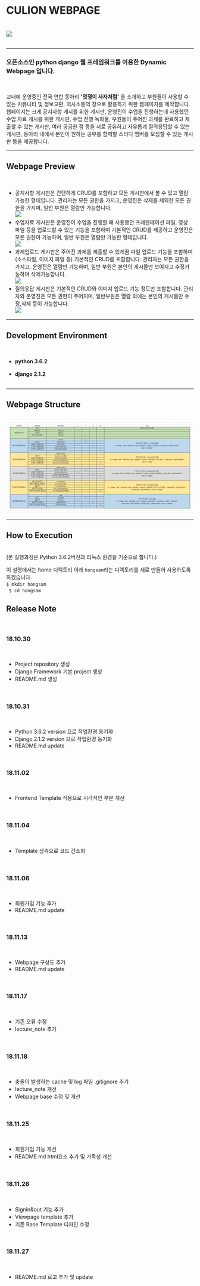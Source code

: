 # CULION WEBPAGE
<br/>
<img src="https://user-images.githubusercontent.com/40227000/48993524-65745c80-f181-11e8-9d34-c65691eaad33.png" align="center"></img><br/><br>
<hr/>

 <h3>오픈소스인 python django 웹 프레임워크를 이용한 Dynamic Webpage 입니다.</h3><br/>
 <p>교내에 운영중인 전국 연합 동아리 <strong>'멋쟁이 사자처럼'</strong> 을 소개하고 부원들이 사용할 수 있는 커뮤니티 및 정보교환, 의사소통의 장으로 활용하기 위한 웹페이지를 제작합니다.<br/>
 웹페이지는 크게 공지사항 게시를 위한 게시판, 운영진이 수업을 진행하는데 사용했던 수업 자료 게시를 위한 게시판, 수업 진행 녹화물, 부원들이 주어진 과제를 완료하고 제출할 수 있는 게시판, 여러 궁금한 점 등을 서로 공유하고 자유롭게 질의응답할 수 있는 게시판, 동아리 내에서 본인이 원하는 공부를 함께할 스터디 멤버를 모집할 수 있는 게시판 등을 제공합니다.</p>
 <hr/>
 
 <h2>Webpage Preview</h2><br/>
 <ul>
 <li>공지사항 게시판은 간단하게 CRUD를 포함하고 모든 게시판에서 볼 수 있고 열람 가능한 형태입니다. 관리자는 모든 권한을 가지고, 운영진은 삭제를 제외한 모든 권한을 가지며, 일반 부원은 열람만 가능합니다. <br/>
 <img src="#"></img></li>
 <li>수업자료 게시판은 운영진이 수업을 진행할 때 사용했던 프레젠테이션 파일, 영상 파일 등을 업로드할 수 있는 기능을 포함하며 기본적인 CRUD를 제공하고 운영진은 모든 권한이 가능하며, 일반 부원은 열람만 가능한 형태입니다. <br/>
 <img src="#"></img></li>
 <li>과제업로드 게시판은 주어진 과제를 제출할 수 있게끔 파일 업로드 기능을 포함하며(소스파일, 이미지 파일 등) 기본적인 CRUD를 포함합니다. 관리자는 모든 권한을 가지고, 운영진은 열람만 가능하며, 일반 부원은 본인의 게시물만 보여지고 수정가능하며 삭제가능합니다.<br/>
 <img src="#"></img></li>
 <li>질의응답 게시판은 기본적인 CRUD와 이미지 업로드 기능 정도만 포함합니다. 관리자와 운영진은 모든 권한이 주어지며, 일반부원은 열람 외에는 본인의 게시물만 수정,삭제 등이 가능합니다.<br/>
 <img src="#"></img></li>
 </ul>
<hr/>

<h2>Development Environment</h2><br/>
<ul>
 <li><strong>python 3.6.2</strong></li><br/>
 <li><strong>django 2.1.2</strong></li><br/>
</ul>
<hr/>

<h2>Webpage Structure</h2><br/>
<img src="./culion.PNG"></img><br/>
<hr/>

<h2>How to Execution</h2><br/>
(본 실행과정은 Python 3.6.2버전과 리눅스 환경을 기준으로 합니다.)
<p>이 설명에서는 home 디렉토리 아래 <code>hongsam</code>라는 디렉토리를 새로 만들어 사용하도록 하겠습니다.<br/>
 <code>$ mkdir hongsam
 $ cd hongsam</code></p>

<h2>Release Note</h2><br/>
<h3>18.10.30</h3><br/>
<ul>
 <li>Project repository 생성</li>
 <li>Django Framework 기본 project 생성</li>
 <li>README.md 생성</li>
</ul><br/>

<h3>18.10.31</h3><br/>
<ul>
 <li>Python 3.6.2 version 으로 작업환경 동기화</li>
 <li>Django 2.1.2 version 으로 작업환경 동기화</li>
 <li>README.md update</li>
</ul><br/>

<h3>18.11.02</h3><br/>
<ul>
 <li>Frontend Template 적용으로 시각적인 부분 개선</li>
</ul><br/>

<h3>18.11.04</h3><br/>
<ul>
 <li>Template 상속으로 코드 간소화</li>
</ul><br/>

<h3>18.11.06</h3><br/>
<ul>
 <li>회원가입 기능 추가</li>
 <li>README.md update</li>
</ul><br/>

<h3>18.11.13</h3><br/>
<ul>
 <li>Webpage 구상도 추가</li>
 <li>README.md update</li>
</ul><br/>

<h3>18.11.17</h3><br/>
<ul>
 <li>기존 오류 수정</li>
 <li>lecture_note 추가</li>
</ul><br/>

<h3>18.11.18</h3><br/>
<ul>
 <li>충돌이 발생하는 cache 및 log 파일 .gitignore 추가</li>
 <li>lecture_note 개선</li>
 <li>Webpage base 수정 및 개선</li>
</ul><br/>

<h3>18.11.25</h3><br/>
<ul>
 <li>회원가입 기능 개선</li>
 <li>README.md html요소 추가 및 가독성 개선</li>
</ul><br/>

<h3>18.11.26</h3><br/>
<ul>
 <li>Signin&out 기능 추가</li>
 <li>Viewpage template 추가</li>
 <li>기존 Base Template 디자인 수정</li>
</ul><br/>

<h3>18.11.27</h3><br/>
<ul>
 <li>README.md 로고 추가 및 update</li>
</ul><br/>
